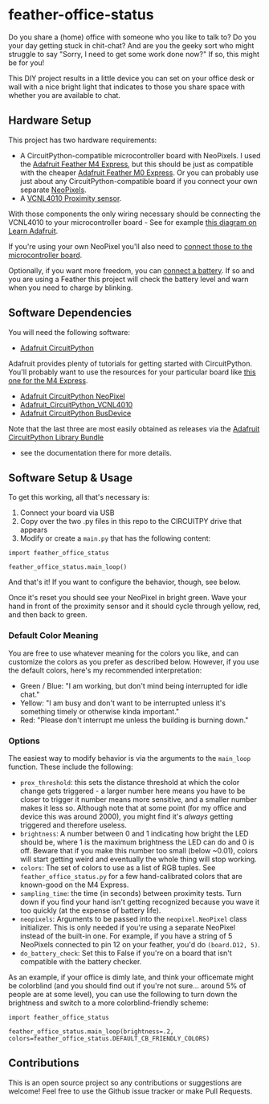 # feather-office-status

Do you share a (home) office with someone who you like to talk to?  Do you your
day getting stuck in chit-chat? And are you the geeky sort who might struggle to
say "Sorry, I need to get some work done now?"  If so, this might be for you!

This DIY project results in a little device you can set on your office desk or
wall with a nice bright light that indicates to those you share space with
whether you are available to chat.


## Hardware Setup

This project has two hardware requirements:

* A CircuitPython-compatible microcontroller board with NeoPixels.  I used the
  [Adafruit Feather M4 Express](https://www.adafruit.com/product/3857), but this
  should be just as compatible with the cheaper
  [Adafruit Feather M0 Express](https://www.adafruit.com/product/3403). Or you
  can probably use just about any CircuitPython-compatible board if you connect
  your own separate [NeoPixels](https://www.adafruit.com/category/168).
* A [VCNL4010 Proximity sensor](https://www.adafruit.com/product/466).

With those components the only wiring necessary should be connecting the
VCNL4010 to your microcontroller board - See for example
[this diagram on Learn Adafruit](https://learn.adafruit.com/using-vcnl4010-proximity-sensor/python-circuitpython#circuitpython-microcontroller-wiring-2997895-1).

If you're using your own NeoPixel you'll also need to [connect those to the
microcontroller board](https://learn.adafruit.com/adafruit-neopixel-uberguide).

Optionally, if you want more freedom, you can
[connect a battery](https://learn.adafruit.com/adafruit-feather-m4-express-atsamd51/power-management).
If so and you are using a Feather this project will check the battery level and
warn when you need to charge by blinking.


## Software Dependencies

You will need the following software:

* [Adafruit CircuitPython](https://github.com/adafruit/circuitpython)

Adafruit provides plenty of tutorials for getting started with CircuitPython.
You'll probably want to use the resources for your particular board like
[this one for the M4 Express](https://learn.adafruit.com/adafruit-feather-m4-express-atsamd51/circuitpython).

* [Adafruit CircuitPython NeoPixel](https://github.com/adafruit/Adafruit_CircuitPython_NeoPixel)
* [Adafruit_CircuitPython_VCNL4010](https://github.com/adafruit/Adafruit_CircuitPython_VCNL4010)
* [Adafruit CircuitPython BusDevice](https://github.com/adafruit/Adafruit_CircuitPython_BusDevice)

Note that the last three are most easily obtained as releases via the
[Adafruit CircuitPython Library Bundle](https://github.com/adafruit/Adafruit_CircuitPython_Bundle)
 - see the documentation there for more details.

## Software Setup & Usage

To get this working, all that's necessary is:

1. Connect your board via USB
2. Copy over the two .py files in this repo to the CIRCUITPY drive that appears
3. Modify or create a `main.py`  that has the following content:

```
import feather_office_status

feather_office_status.main_loop()
```

And that's it! If you want to configure the behavior, though, see below.

Once it's reset you should see your NeoPixel in bright green.  Wave your hand
in front of the proximity sensor and it should cycle through yellow, red, and
then back to green.

### Default Color Meaning

You are free to use whatever meaning for the colors you like, and can customize
the colors as you prefer as described below. However, if you use the default
colors, here's my recommended interpretation:

* Green / Blue: "I am working, but don't mind being interrupted for idle chat."
* Yellow: "I am busy and don't want to be interrupted unless it's something
  timely or otherwise kinda important."
* Red: "Please don't interrupt me unless the building is burning down."

### Options

The easiest way to modify behavior is via the arguments to the `main_loop`
function. These include the following:

* `prox_threshold`: this sets the distance threshold at which the color change
  gets triggered - a larger number here means you have to be closer to trigger
  it number means more sensitive, and a smaller number makes it less so.
  Although note that at some point (for my office and device this was around
  2000), you might find it's *always* getting triggered and therefore useless.
* `brightness`: A number between 0 and 1 indicating how bright the LED should
  be, where 1 is the maximum brightness the LED can do and 0 is off. Beware
  that if you make this number too small (below ~0.01), colors will start
  getting weird and eventually the whole thing will stop working.
* `colors`: The set of colors to use as a list of RGB tuples. See
  ``feather_office_status.py`` for a few hand-calibrated colors that are
  known-good on the M4 Express.
* `sampling_time`: the time (in seconds) between proximity tests. Turn down if
  you find your hand isn't getting recognized because you wave it too quickly
  (at the expense of battery life).
* `neopixels`: Arguments to be passed into the `neopixel.NeoPixel` class
  initializer.  This is only needed if you're using a separate NeoPixel instead
  of the built-in one.  For example, if you have a string of 5 NeoPixels
  connected to pin 12 on your feather, you'd do ``(board.D12, 5)``.
* `do_battery_check`: Set this to False if you're on a board that isn't
  compatible with the battery checker.


As an example, if your office is dimly late, and think your officemate might be
colorblind (and you should find out if you're not sure... around 5% of people
are at some level), you can use the following to turn down the brightness and
switch to a more colorblind-friendly scheme:

```
import feather_office_status

feather_office_status.main_loop(brightness=.2, colors=feather_office_status.DEFAULT_CB_FRIENDLY_COLORS)
```


## Contributions

This is an open source project so any contributions or suggestions are welcome!
Feel free to use the Github issue tracker or make Pull Requests.
